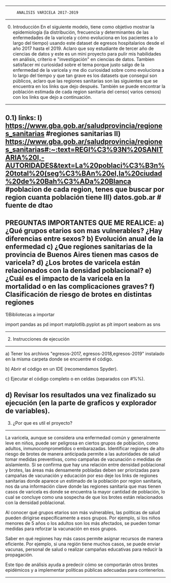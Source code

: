 ----------------------------------------------------------------------------------------
         ANALISIS VARICELA 2017-2019 
----------------------------------------------------------------------------------------
0) Introducción 
En el siguiente modelo, tiene como objetivo mostrar la epidemiología (la distribución, frecuencia y determinantes de las enfermedades de la varicela y cómo evoluciona en los pacientes a lo largo del tiempo) usando este dataset de egresos hospitalarios desde el año 2017 hasta el 2019. Aclaro que soy estudiante de tercer año de ciencias de datos y este es un mini proyecto para pulir mis habilidades en análisis, criterio e "investigación" en  ciencias de datos. Tambien satisfacer mi curiosidad sobre el tema porque justo salgo de la enfermedad de la varicela  y me dio curiosidad sobre como evoluciona a lo largo del tiempo y que tan grave es los datasets que conseguí son públicos, aclaro que las regiones sanitarias son las siguientes que se encuentra en los links que dejo después. También se puede encontrar la población estimada de cada region sanitaria del censo( varios censos) con los links que dejo a continuación.
--------------------------------
0.1) links:
 I) https://www.gba.gob.ar/saludprovincia/regiones_sanitarias #regiones sanitarias
 II) https://www.gba.gob.ar/saludprovincia/regiones_sanitarias#:~:text=REGI%C3%93N%20SANITARIA%20I,-AUTORIDADES&text=La%20poblaci%C3%B3n%20total%20(seg%C3%BAn%20el,la%20ciudad%20de%20Bah%C3%ADa%20Blanca #poblacion de cada region, tenes que buscar por region cuanta población tiene
 III) datos.gob.ar  # fuente de dtao
------------------------------
PREGUNTAS IMPORTANTES QUE ME REALICE: 
a) ¿Qué grupos etarios son mas vulnerables? ¿Hay diferencias entre sexos?
b) Evolución anual de la enfermedad
c) ¿Que regiones sanitarias de la provincia de Buenos Aires tienen mas casos de varicela? 
d) ¿Los brotes de varicela están relacionados con la densidad poblacional?
e) ¿Cuál es el impacto de la varicela en la mortalidad o en las complicaciones graves?
f) Clasificación de riesgo de brotes en distintas regiones
----------------------------------------------------------------------------------------
1)Bibliotecas a importar 

import pandas as pd
import matplotlib.pyplot as plt
import seaborn as sns

-----------------------------------------------------------------------------------------
2) Instrucciones de ejecución
-----------------------------------------------------------------------------------------

a) Tener los archivos "egresos-2017, egresos-2018,egresos-2019" instalado en la misma carpeta donde se encuentre el código.

b) Abrir el código en un IDE (recomendamos Spyder).

c) Ejecutar el código completo o en celdas (separados con #%%).

d) Revisar los resultados una vez finalizado su ejecución (en la parte de graficos y explorador de variables).
--------------------------------------------------------------------------------------------
3) ¿Por que es util el proyecto? 
--------------------------------------------------------------------------------------------
 La varicela, aunque se considera una enfermedad común y generalmente leve en niños, puede ser peligrosa en ciertos grupos de población, como adultos, inmunocomprometidos o embarazadas. Identificar regiones de alto riesgo de brotes de manera anticipada permite a las autoridades de salud tomar medidas preventivas, como campañas de vacunación o medidas de aislamiento.
 Si se confirma que hay una relación entre densidad poblacional y brotes, las áreas más densamente pobladas deben ser priorizadas para campañas de vacunación y educación por eso deje los links de regiones sanitarias donde aparece un estimado de la población por region sanitaria, nos da una información clave donde las regiones sanitaria que mas tienen casos de varicela es donde se encuentra la mayor cantidad de población, lo cual se concluye como una sospecha de que los brotes están relacionados con la densidad poblacional.

 Al conocer qué grupos etarios son más vulnerables, las políticas de salud pueden dirigirse específicamente a esos grupos. Por ejemplo, si los niños menores de 5 años o los adultos son los más afectados, se pueden tomar medidas para reforzar la vacunación en esos grupos.

Saber en qué regiones hay más casos permite asignar recursos de manera eficiente. Por ejemplo, si una región tiene muchos casos, se puede enviar vacunas, personal de salud o realizar campañas educativas para reducir la propagación.

Este tipo de análisis ayuda a predecir cómo se comportarán otros brotes epidémicos y a implementar políticas públicas adecuadas para contenerlos.
****
